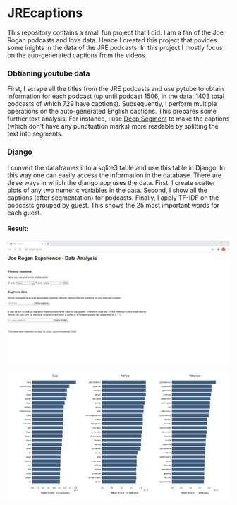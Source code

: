 # JREcaptions
This repository contains a small fun project that I did. I am a fan of the Joe Rogan podcasts and love data. Hence I created this project that povides some inights in the data of the JRE podcasts. 
In this project I mostly focus on the auo-generated captions from the videos. 

### Obtianing youtube data
First, I scrape all the titles from the JRE podcasts and use pytube to obtain information for each podcast (up until podcast 1506, in the data: 1403 total podcasts of which 729 have captions). 
Subsequently, I perform multiple operations on the auto-generated English captions. This prepares some further text analysis. 
For instance, I use [Deep Segment](https://github.com/notAI-tech/deepsegment) to make the captions (which don't have any punctuation marks) more readable by splitting the text into segments.

### Django
I convert the dataframes into a sqlite3 table and use this table in Django. In this way one can easily access the information in the database.
There are three ways in which the django app uses the data. First, I create scatter plots of any two numeric variables in the data. 
Second, I show all the captions (after segmentation) for podcasts. 
Finally, I apply TF-IDF on the podcasts grouped by guest. This shows the 25 most important words for each guest.

#### Result:
![clicking through the django project](./mediaMD/jregif.gif)

![Example output TF-IDF](./mediaMD/example_output.PNG)
